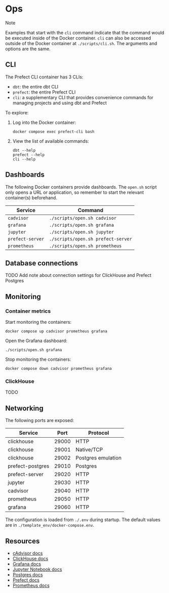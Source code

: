 # Ops

> [!NOTE]
> Examples that start with the `cli` command indicate that the command would be executed inside of the Docker container. `cli` can also be accessed outside of the Docker container at `./scripts/cli.sh`. The arguments and options are the same.

## CLI

The Prefect CLI container has 3 CLIs:

- `dbt`: the entire dbt CLI
- `prefect`: the entire Prefect CLI
- `cli`: a supplementary CLI that provides convenience commands for managing projects and using dbt and Prefect

To explore:

1. Log into the Docker container:

    ```shell
    docker compose exec prefect-cli bash
    ```

2. View the list of available commands:

    ```shell
    dbt --help
    prefect --help
    cli --help
    ```

## Dashboards

The following Docker containers provide dashboards. The `open.sh` script only opens a URL or application, so remember to start the relevant container(s) beforehand.

| Service            | Command                            |
|--------------------|------------------------------------|
| `cadvisor`         | `./scripts/open.sh cadvisor`       |
| `grafana`          | `./scripts/open.sh grafana`        |
| `jupyter`          | `./scripts/open.sh jupyter`        |
| `prefect-server`   | `./scripts/open.sh prefect-server` |
| `prometheus`       | `./scripts/open.sh prometheus`     |

## Database connections

TODO Add note about connection settings for ClickHouse and Prefect Postgres

## Monitoring

### Container metrics

Start monitoring the containers:

```shell
docker compose up cadvisor prometheus grafana
```

Open the Grafana dashboard:

```shell
./scripts/open.sh grafana
```

Stop monitoring the containers:

```shell
docker compose down cadvisor prometheus grafana
```

### ClickHouse

TODO

## Networking

The following ports are exposed:

| Service            | Port  | Protocol              |
|--------------------|-------|-----------------------|
| clickhouse         | 29000 | HTTP                  |
| clickhouse         | 29001 | Native/TCP            |
| clickhouse         | 29002 | Postgres emulation    |
| prefect-postgres   | 29010 | Postgres              |
| prefect-server     | 29020 | HTTP                  |
| jupyter            | 29030 | HTTP                  |
| cadvisor           | 29040 | HTTP                  |
| prometheus         | 29050 | HTTP                  |
| grafana            | 29060 | HTTP                  |

The configuration is loaded from `./.env` during startup. The default values are in `./template_env/docker-compose.env`.

## Resources

- [cAdvisor docs](https://github.com/google/cadvisor/blob/master/README.md)
- [ClickHouse docs](https://clickhouse.com/docs)
- [Grafana docs](https://grafana.com/docs/grafana/latest/)
- [Jupyter Notebook docs](https://jupyter-notebook.readthedocs.io/en/latest/)
- [Postgres docs](https://www.postgresql.org/docs/current/index.html)
- [Prefect docs](https://docs.prefect.io)
- [Prometheus docs](https://prometheus.io/docs/introduction/overview/)
